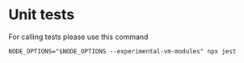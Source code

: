 # Unit tests

For calling tests please use this command
```
NODE_OPTIONS="$NODE_OPTIONS --experimental-vm-modules" npx jest
```
